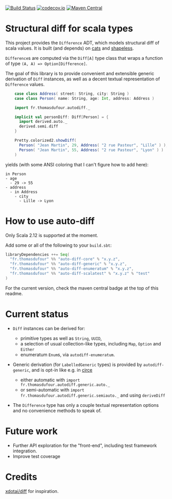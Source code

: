 [![Build Status](https://travis-ci.org/chwthewke/auto-diff.svg?branch=master)](https://travis-ci.org/chwthewke/auto-diff)
[![codecov.io](http://codecov.io/github/chwthewke/auto-diff/coverage.svg?branch=master)](http://codecov.io/github/chwthewke/auto-diff?branch=master)
[![Maven Central](https://maven-badges.herokuapp.com/maven-central/fr.thomasdufour/auto-diff-core_2.12/badge.svg)](https://maven-badges.herokuapp.com/maven-central/fr.thomasdufour/auto-diff-core_2.12)

# Structural diff for scala types

This project provides the `Difference` ADT, which models structural diff of
scala values. It is built (and depends) on
[cats](https://github.com/typelevel/cats) and
[shapeless](https://github.com/milessabin/shapeless).

`Difference`s are computed via the `Diff[A]` type class that wraps a function
of type `(A, A) => Option[Difference]`.
 
The goal of this library is to provide convenient and extensible generic
derivation of `Diff` instances, as well as a decent textual representation
of `Difference` values.

```scala
    case class Address( street: String, city: String )
    case class Person( name: String, age: Int, address: Address )

    import fr.thomasdufour.autodiff._

    implicit val personDiff: Diff[Person] = {
      import derived.auto._
      derived.semi.diff
    }

    Pretty.colorized2.showDiff(
      Person( "Jean Martin", 29, Address( "2 rue Pasteur", "Lille" ) ),
      Person( "Jean Martin", 55, Address( "2 rue Pasteur", "Lyon" ) )
    )
```

yields (with some ANSI coloring that I can't figure how to add here):

```
in Person
- age
  - 29 -> 55
- address
  - in Address
    - city
      - Lille -> Lyon
```

# How to use auto-diff

Only Scala 2.12 is supported at the moment.

Add some or all of the following to your `build.sbt`:

```scala
libraryDependencies ++= Seq(
  "fr.thomasdufour" %% "auto-diff-core" % "x.y.z",
  "fr.thomasdufour" %% "auto-diff-generic" % "x.y.z",
  "fr.thomasdufour" %% "auto-diff-enumeratum" % "x.y.z",
  "fr.thomasdufour" %% "auto-diff-scalatest" % "x.y.z" % "test"
)
```

For the current version, check the maven central badge at the top of this readme.
# Current status

- `Diff` instances can be derived for:
  - primitive types as well as `String`, `UUID`,
  - a selection of usual collection-like types, including `Map`, `Option` and `Either`
  - enumeratum `Enum`s, via `autodiff-enumeratum`.

- Generic derivation (for `LabelledGeneric` types) is provided by `autodiff-generic`, and is opt-in like e.g. in [circe](https://circe.io)
  - either automatic with `import fr.thomasdufour.autodiff.generic.auto._`
  - or semi-automatic with `import fr.thomasdufour.autodiff.generic.semiauto._` and using `deriveDiff`

- The `Difference` type has only a couple textual representation options 
  and no convenience methods to speak of.

# Future work

- Further API exploration for the "front-end", including test framework
  integration.
- Improve test coverage

# Credits

[xdotai/diff](https://github.com/xdotai/diff) for inspiration.

